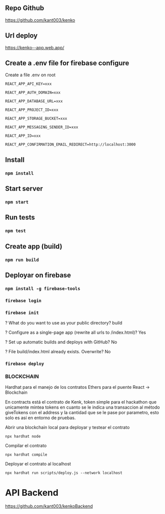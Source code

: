 ## Repo Github

https://github.com/kant003/kenko

## Url deploy

https://kenko--app.web.app/

## Create a .env file for firebase configure

Create a file .env on root 

```
REACT_APP_API_KEY=xxx

REACT_APP_AUTH_DOMAIN=xxx

REACT_APP_DATABASE_URL=xxx

REACT_APP_PROJECT_ID=xxx

REACT_APP_STORAGE_BUCKET=xxx

REACT_APP_MESSAGING_SENDER_ID=xxx

REACT_APP_ID=xxx

REACT_APP_CONFIRMATION_EMAIL_REDIRECT=http://localhost:3000

```


## Install
### `npm install`


## Start server

### `npm start`


## Run tests

### `npm test`


## Create app (build)

### `npm run build`


## Deployar on firebase

### `npm install -g firebase-tools`
### `firebase login`
### `firebase init`


? What do you want to use as your public directory? build

? Configure as a single-page app (rewrite all urls to /index.html)? Yes

? Set up automatic builds and deploys with GitHub? No

? File build/index.html already exists. Overwrite? No

### `firebase deploy`

### BLOCKCHAIN
Hardhat para el manejo de los contratos
Ethers para el puente React -> Blockchain

En contracts está el contrato de Kenk, token simple para el 
hackathon que unicamente mintea tokens en cuanto se le indica
una transaccion al método giveTokens con el address y la cantidad
que se le pase por parametro, esto solo es así en entorno de pruebas.

Abrir una blockchain local para deployar y testear el contrato

`npx hardhat node`

Compilar el contrato

`npx hardhat compile`

Deployar el contrato al localhost

`npx hardhat run scripts/deploy.js --network localhost`


# API Backend

https://github.com/kant003/kenkoBackend
